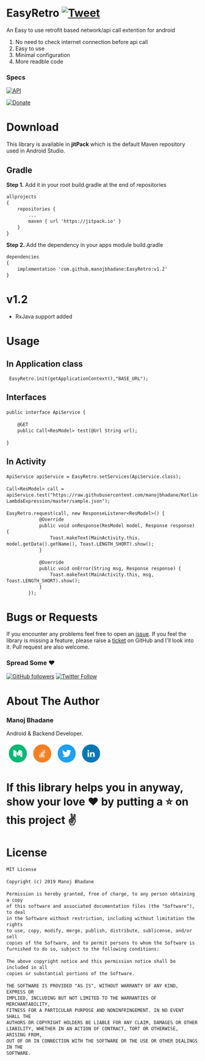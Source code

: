 # EasyRetro [![Tweet](https://img.shields.io/twitter/url/http/shields.io.svg?style=social)](https://twitter.com/intent/tweet?url=https://github.com/manojbhadane/EasyRetro)

An Easy to use retrofit based network/api call extention for android

1. No need to check internet connection before api call
2. Easy to use
3. Minimal configuration
4. More readble code

### Specs
<!---[![](https://jitpack.io/v/manojbhadane/QButton.svg)](https://jitpack.io/#manojbhadane/QButton)-->
[![API](https://img.shields.io/badge/API-16%2B-orange.svg?style=flat)](https://android-arsenal.com/api?level=16) 
<!---[![Android Arsenal](https://img.shields.io/badge/Android%20Arsenal-QButton-brightgreen.svg?style=flat)](https://android-arsenal.com/details/1/7506)-->
[![Donate](https://img.shields.io/badge/Donate-PayPal-blue.svg)](https://paypal.me/manojbhadane)
<!---[![License](https://img.shields.io/badge/License-Apache%202.0-blue.svg)](https://opensource.org/licenses/Apache-2.0) -->

# Download

This library is available in **jitPack** which is the default Maven repository used in Android Studio.

## Gradle 
**Step 1.** Add it in your root build.gradle at the end of repositories
```
allprojects 
{
	repositories {
		...
		maven { url 'https://jitpack.io' }
	}
}
```

**Step 2.** Add the dependency in your apps module build.gradle
```
dependencies 
{
 	implementation 'com.github.manojbhadane:EasyRetro:v1.2'
}
```

# v1.2 
* RxJava support added

# Usage

## In Application class

```
 EasyRetro.init(getApplicationContext(),"BASE_URL");
```

## Interfaces
```
public interface ApiService {

    @GET
    public Call<ResModel> test(@Url String url);

}
```

## In Activity
```
ApiService apiService = EasyRetro.setServices(ApiService.class);

Call<ResModel> call = apiService.test("https://raw.githubusercontent.com/manojbhadane/Kotlin-LambdaExpression/master/sample.json");

EasyRetro.request(call, new ResponseListener<ResModel>() {
            @Override
            public void onResponse(ResModel model, Response response) {
                Toast.makeText(MainActivity.this, model.getData().getName(), Toast.LENGTH_SHORT).show();
            }

            @Override
            public void onError(String msg, Response response) {
                Toast.makeText(MainActivity.this, msg, Toast.LENGTH_SHORT).show();
            }
        });
```

# Bugs or Requests

If you encounter any problems feel free to open an [issue](https://github.com/manojbhadane/EasyRetro/issues/new?assignees=&labels=&template=bug_report.md). If you feel the library is missing a feature, please raise a [ticket](https://github.com/manojbhadane/EasyRetro/issues/new?assignees=&labels=&template=feature_request.md) on GitHub and I'll look into it. Pull request are also welcome. 

### Spread Some :heart:
[![GitHub followers](https://img.shields.io/github/followers/manojbhadane.svg?style=social&label=Follow)](https://github.com/manojbhadane)  [![Twitter Follow](https://img.shields.io/twitter/follow/manojbhadane.svg?style=social)](https://twitter.com/Manoj_bhadane) 

# About The Author

### Manoj Bhadane

Android & Backend Developer.


<a href="https://medium.com/@manojbhadane"><img src="https://github.com/manojbhadane/Social-Icons/blob/master/medium-icon.png?raw=true" width="60"></a>
<a href="https://stackoverflow.com/users/4034678/manoj-bhadane"><img src="https://github.com/manojbhadane/Social-Icons/blob/master/stackoverflow-icon.png?raw=true" width="60"></a>
<a href="https://twitter.com/Manoj_bhadane"><img src="https://github.com/manojbhadane/Social-Icons/blob/master/twitter-icon.png?raw=true" width="60"></a>
<a href="https://in.linkedin.com/in/manojbhadane"><img src="https://github.com/manojbhadane/Social-Icons/blob/master/linkedin-icon.png?raw=true" width="60"></a>

# If this library helps you in anyway, show your love :heart: by putting a :star: on this project :v:

# License

```
MIT License

Copyright (c) 2019 Manoj Bhadane

Permission is hereby granted, free of charge, to any person obtaining a copy
of this software and associated documentation files (the "Software"), to deal
in the Software without restriction, including without limitation the rights
to use, copy, modify, merge, publish, distribute, sublicense, and/or sell
copies of the Software, and to permit persons to whom the Software is
furnished to do so, subject to the following conditions:

The above copyright notice and this permission notice shall be included in all
copies or substantial portions of the Software.

THE SOFTWARE IS PROVIDED "AS IS", WITHOUT WARRANTY OF ANY KIND, EXPRESS OR
IMPLIED, INCLUDING BUT NOT LIMITED TO THE WARRANTIES OF MERCHANTABILITY,
FITNESS FOR A PARTICULAR PURPOSE AND NONINFRINGEMENT. IN NO EVENT SHALL THE
AUTHORS OR COPYRIGHT HOLDERS BE LIABLE FOR ANY CLAIM, DAMAGES OR OTHER
LIABILITY, WHETHER IN AN ACTION OF CONTRACT, TORT OR OTHERWISE, ARISING FROM,
OUT OF OR IN CONNECTION WITH THE SOFTWARE OR THE USE OR OTHER DEALINGS IN THE
SOFTWARE.
```

